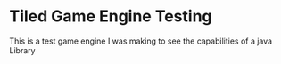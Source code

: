# Tiled Game Engine Testing
 This is a test game engine I was making to see the capabilities of a java Library

